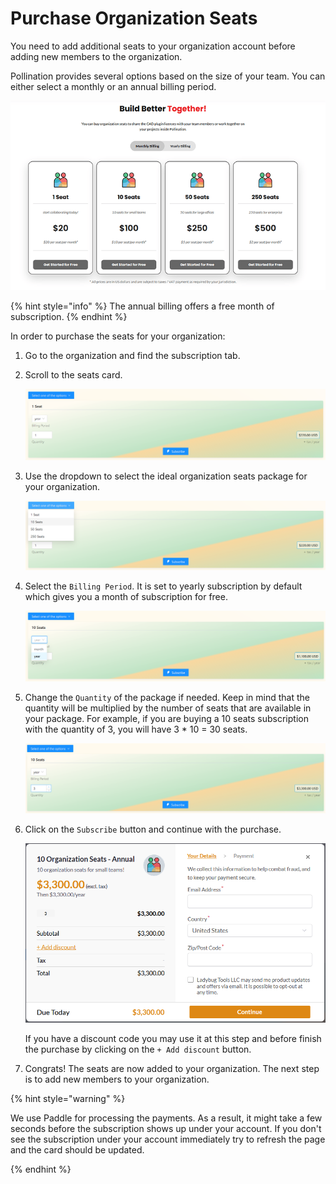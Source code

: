 # Purchase Organization Seats

You need to add additional seats to your organization account before adding new members
to the organization.

Pollination provides several options based on the size of your team. You can either select a monthly or an annual billing period.

![](../../.gitbook/assets/organization-setup/org-seats-options.png)

{% hint style="info" %}
The annual billing offers a free month of subscription.
{% endhint %}

In order to purchase the seats for your organization:

1. Go to the organization and find the subscription tab.
2. Scroll to the seats card.

   ![Scroll to organization seats](../../.gitbook/assets/organization-setup/buy-org-seats-1.png)

3. Use the dropdown to select the ideal organization seats package for your organization.

   ![](../../.gitbook/assets/organization-setup/buy-org-seats-2.png)

4. Select the `Billing Period`. It is set to yearly subscription by default which gives you a month of subscription for free.

   ![](../../.gitbook/assets/organization-setup/buy-org-seats-3.png)

5. Change the `Quantity` of the package if needed. Keep in mind that the quantity will be multiplied by the number of seats that are available in your package. For example, if you are buying a 10 seats subscription with the quantity of 3, you will have 3 * 10 = 30 seats.

   ![](../../.gitbook/assets/organization-setup/buy-org-seats-4.png)

6. Click on the `Subscribe` button and continue with the purchase.

   ![](../../.gitbook/assets/organization-setup/buy-org-seats-5.png)

   If you have a discount code you may use it at this step and before finish the purchase by clicking on the `+ Add discount` button.

7. Congrats! The seats are now added to your organization. The next step is to add new members to your organization.

{% hint style="warning" %}

We use Paddle for processing the payments. As a result, it might take a few seconds before the subscription shows up under your account. If you don't see the subscription under your account immediately try to refresh the page and the card should be updated.

{% endhint %}
